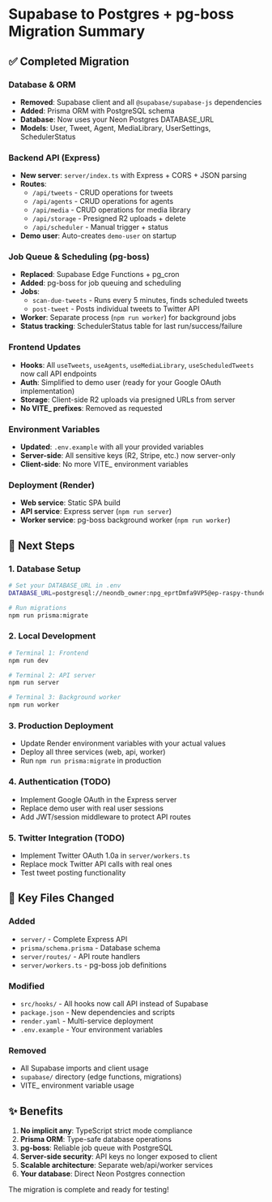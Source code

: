# Supabase to Postgres + pg-boss Migration Summary

## ✅ Completed Migration

### Database & ORM
- **Removed**: Supabase client and all `@supabase/supabase-js` dependencies
- **Added**: Prisma ORM with PostgreSQL schema
- **Database**: Now uses your Neon Postgres DATABASE_URL
- **Models**: User, Tweet, Agent, MediaLibrary, UserSettings, SchedulerStatus

### Backend API (Express)
- **New server**: `server/index.ts` with Express + CORS + JSON parsing
- **Routes**: 
  - `/api/tweets` - CRUD operations for tweets
  - `/api/agents` - CRUD operations for agents  
  - `/api/media` - CRUD operations for media library
  - `/api/storage` - Presigned R2 uploads + delete
  - `/api/scheduler` - Manual trigger + status
- **Demo user**: Auto-creates `demo-user` on startup

### Job Queue & Scheduling (pg-boss)
- **Replaced**: Supabase Edge Functions + pg_cron
- **Added**: pg-boss for job queuing and scheduling
- **Jobs**:
  - `scan-due-tweets` - Runs every 5 minutes, finds scheduled tweets
  - `post-tweet` - Posts individual tweets to Twitter API
- **Worker**: Separate process (`npm run worker`) for background jobs
- **Status tracking**: SchedulerStatus table for last run/success/failure

### Frontend Updates
- **Hooks**: All `useTweets`, `useAgents`, `useMediaLibrary`, `useScheduledTweets` now call API endpoints
- **Auth**: Simplified to demo user (ready for your Google OAuth implementation)
- **Storage**: Client-side R2 uploads via presigned URLs from server
- **No VITE_ prefixes**: Removed as requested

### Environment Variables
- **Updated**: `.env.example` with all your provided variables
- **Server-side**: All sensitive keys (R2, Stripe, etc.) now server-only
- **Client-side**: No more VITE_ environment variables

### Deployment (Render)
- **Web service**: Static SPA build
- **API service**: Express server (`npm run server`)
- **Worker service**: pg-boss background worker (`npm run worker`)

## 🔧 Next Steps

### 1. Database Setup
```bash
# Set your DATABASE_URL in .env
DATABASE_URL=postgresql://neondb_owner:npg_eprtDmfa9VP5@ep-raspy-thunder-adb6w9y1-pooler.c-2.us-east-1.aws.neon.tech/xtask?sslmode=require&channel_binding=require

# Run migrations
npm run prisma:migrate
```

### 2. Local Development
```bash
# Terminal 1: Frontend
npm run dev

# Terminal 2: API server  
npm run server

# Terminal 3: Background worker
npm run worker
```

### 3. Production Deployment
- Update Render environment variables with your actual values
- Deploy all three services (web, api, worker)
- Run `npm run prisma:migrate` in production

### 4. Authentication (TODO)
- Implement Google OAuth in the Express server
- Replace demo user with real user sessions
- Add JWT/session middleware to protect API routes

### 5. Twitter Integration (TODO)
- Implement Twitter OAuth 1.0a in `server/workers.ts`
- Replace mock Twitter API calls with real ones
- Test tweet posting functionality

## 📁 Key Files Changed

### Added
- `server/` - Complete Express API
- `prisma/schema.prisma` - Database schema
- `server/routes/` - API route handlers
- `server/workers.ts` - pg-boss job definitions

### Modified
- `src/hooks/` - All hooks now call API instead of Supabase
- `package.json` - New dependencies and scripts
- `render.yaml` - Multi-service deployment
- `.env.example` - Your environment variables

### Removed
- All Supabase imports and client usage
- `supabase/` directory (edge functions, migrations)
- VITE_ environment variable usage

## ✨ Benefits

1. **No implicit any**: TypeScript strict mode compliance
2. **Prisma ORM**: Type-safe database operations
3. **pg-boss**: Reliable job queue with PostgreSQL
4. **Server-side security**: API keys no longer exposed to client
5. **Scalable architecture**: Separate web/api/worker services
6. **Your database**: Direct Neon Postgres connection

The migration is complete and ready for testing!
